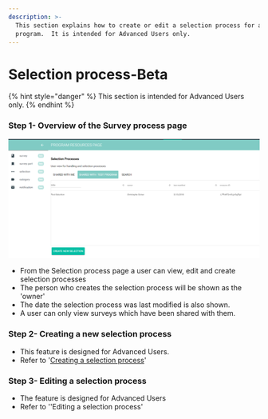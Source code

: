 ```yaml
---
description: >-
  This section explains how to create or edit a selection process for a
  program.  It is intended for Advanced Users only.
---
```


# Selection process-Beta

{% hint style="danger" %}
This section is intended for Advanced Users only.
{% endhint %}

### Step 1- Overview of the Survey process page

![](../../../../.gitbook/assets/image%20%2843%29.png)

* From the Selection process page a user can view, edit and create selection processes
* The person who creates the selection process will be shown as the 'owner' 
* The date the selection process was last modified is also shown.
* A user can only view surveys which have been shared with them.

### Step 2- Creating a new selection process

* This feature is designed for Advanced Users.
* Refer to '[Creating a selection process](https://program-user-docs.preignition.org/~/edit/drafts/-LFNbsjdoZseaN8xDQIn/users-program-and-advanced/portfolio/resources/selection-process/creating-a-selection-process-beta)'

### Step 3-  Editing a selection process

* The feature is designed for Advanced Users
* Refer to ''Editing a selection process'



